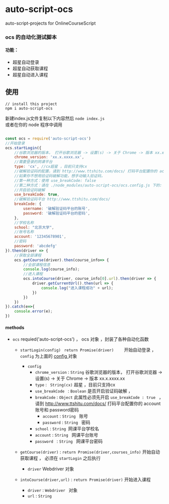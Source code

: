 # auto-script-ocs
auto-script-projects  for  OnlineCourseScript


### ocs 的自动化测试脚本
#### 功能：
- 超星自动登录
- 超星自动获取课程
- 超星自动进入课程

## 使用
```
// install this project
npm i auto-script-ocs
```

新建index.js文件复制以下内容然后 `node index.js`    
或者在你的 node 程序中调用

```javascript

const ocs = require('auto-script-ocs')
//开始登录
ocs.startLogin({
	//谷歌浏览器的版本， 打开谷歌浏览器 -> 设置(s) -> 关于 Chrome -> 版本 xx.x.xxxx.xx
	chrome_version: 'xx.x.xxxx.xx',
	//需要登录的网课平台
	type: 'cx', //cx超星 ，目前只支持cx
	//破解验证码的配置，请到 http://www.ttshitu.com/docs/ 打码平台配置你的 account账号和 password密码
	//如果你不想用验证码破解功能，想手动输入验证码，
	//第一种方式：使用 use_breakCode: false
	//第二种方式：请在 ./node_modules/auto-script-ocs/ocs.config.js 下的:  平台类型.login.use_breakCode 设置为 false
	//开启验证码破解
	use_breakCode: true,
	//破解验证码平台 http://www.ttshitu.com/docs/
	breakCode: {
		username: '破解验证码平台的账号',
		password: '破解验证码平台的密码',
	},
	//学校名称
	school: "北京大学",
	//账号名称
	account: '12345678901',
	//密码
	password: 'abcdefg'
}).then(driver => {
	//获取全部课程
	ocs.getCourse(driver).then(course_info=> {
		//全部课程信息
		console.log(course_info);
		//进入课程
		ocs.intoCourse(driver, course_info[0].url).then(driver => {
			driver.getCurrentUrl().then(url => {
				console.log("进入课程成功" + url);
			})
		})
	})
}).catch(e=>{
	console.error(e);
})


```


#### methods

- `ocs`   requied('auto-script-ocs') ， ocs 对象 ，封装了各种自动化函数

  - `startLogin(config) `  `return Promise(driver)    `   开始自动登录 ，  `config` 为上面的 [config ](#config ) 对象

    - `config`
      - `chrome_version` :  `String`     谷歌浏览器的版本， 打开谷歌浏览器 -> 设置(s) -> 关于 Chrome -> 版本 xx.x.xxxx.xx
      - `type`  :  ` String(cx)`        超星 ，目前只支持cx
      - `use_breakCode `  : `Boolean`       是否开启验证码破解 ，
      - `breakCode` : `Object`       此属性必须先开启 `use_breakCode : true `     ，请到 http://www.ttshitu.com/docs/ 打码平台配置你的 account账号和 password密码
        - `account`   : `String ` 账号
        - `password`  : `String `  密码
      - `school` : `String `网课平台学校名
      - `account`  : `String ` 网课平台账号
      - `password ` : `String ` 网课平台密码

  - `getCourse(driver)` : `return Promise(driver,courses_info)`  开始自动获取课程 ， 必须在 `startLogin` 之后执行

    - `driver` Webdriver 对象 

  - `intoCourse(driver,url)` : `return Promise(driver)`  开始进入课程

    - `driver` :  `Webdriver ` 对象 
    - `url` : `String`

    


